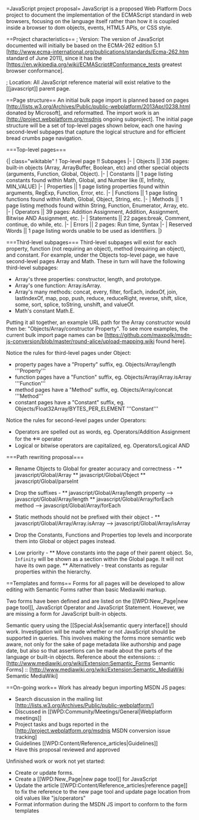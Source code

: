 =JavaScript project proposal=
JavaScript is a proposed Web Platform Docs project to document the implementation of the ECMAScript standard in web browsers, focusing on the language itself rather than how it is coupled inside a browser to dom objects, events, HTML5 APIs, or CSS style.

==Project characteristics==
; Version: The version of JavaScript documented will initially be based on the ECMA-262 edition 5.1 [http://www.ecma-international.org/publications/standards/Ecma-262.htm standard of June 2011], since it has the [https://en.wikipedia.org/wiki/ECMAScript#Conformance_tests greatest browser conformance].

; Location: All JavaScript reference material will exist relative to the [[javascript]] parent page.

==Page structure==
An initial bulk page import is planned based on pages [http://lists.w3.org/Archives/Public/public-webplatform/2013Apr/0238.html donated by Microsoft], and reformatted.  The import work is an [http://project.webplatform.org/msdnjs ongoing subproject].  The initial page structure will be a set of top-level pages shown below, each one having second-level subpages that capture the logical structure and for efficient bread crumbs page navigation.

===Top-level pages===

{| class="wikitable"
! Top-level page !! Subpages
|-
| Objects || 336 pages: built-in objects (Array, ArrayBuffer, Boolean, etc) and other special objects (arguments, Function, Global, Object).
|-
| Constants || 1 page listing constants found within Math, Global, and Number like (E, Infinity, MIN_VALUE)
|-
| Properties || 1 page listing properties found within arguments, RegExp, Function, Error, etc.
|-
| Functions || 1 page listing functions found within Math, Global, Object, String, etc.
|-
| Methods || 1 page listing methods found within String, Function, Enumerator, Array, etc.
|-
| Operators || 39 pages: Addition Assignment, Addition, Assignment, Bitwise AND Assignment, etc.
|-
| Statements || 22 pages:break, Comment, continue, do while, etc.
|-
| Errors || 2 pages: Run time, Syntax
|-
| Reserved Words || 1 page listing words unable to be used as identifiers.
|}

===Third-level subpages===
Third-level subpages will exist for each property, function (not requiring an object), method (requiring an object), and constant.  For example, under the Objects top-level page, we have second-level pages Array and Math.  These in turn will have the following third-level subpages:
* Array's three properties: constructor, length, and prototype.
* Array's one function: Array.isArray.
* Array's many methods: concat, every, filter, forEach, indexOf, join, lastIndexOf, map, pop, push, reduce, reduceRight, reverse, shift, slice, some, sort, splice, toString, unshift, and valueOf.
* Math's constant Math.E.

Putting it all together, an example URL path for the Array constructor would then be: "Objects/Array/constructor Property".  To see more examples, the current bulk import page names can be [https://github.com/maxpolk/msdn-js-conversion/blob/master/round-alice/upload-mapping.wiki found here].

Notice the rules for third-level pages under Object:
* property pages have a "Property" suffix, eg. Objects/Array/length '''Property'''
* function pages have a "Function" suffix, eg. Objects/Array/Array.isArray '''Function'''
* method pages have a "Method" suffix, eg. Objects/Array/concat '''Method'''
* constant pages have a "Constant" suffix, eg. Objects/Float32Array/BYTES_PER_ELEMENT '''Constant'''

Notice the rules for second-level pages under Operators:
* Operators are spelled out as words, eg. Operators/Addition Assignment for the <code style="font-size: larger;">+=</code> operator
* Logical or bitwise operators are capitalized, eg. Operators/Logical AND

===Path rewriting proposal===
* Rename Objects to Global for greater accuracy and correctness -
** javascript/Global/Array
** javascript/Global/Object
** javascript/Global/parseInt

* Drop the suffixes -
** javascript/Global/Array/length property --> javascript/Global/Array/length
** javascript/Global/Array/forEach method --> javascript/Global/Array/forEach

* Static methods should not be prefixed with their object -
** javascript/Global/Array/Array.isArray --> javascript/Global/Array/isArray

* Drop the Constants, Functions and Properties top levels and incorporate them into Global or object pages instead.

* Low priority -
** Move constants into the page of their parent object. So, <code>Infinity</code> will be shown as a section within the Global page. It will not have its own page.
** Alternatively - treat constants as regular properties within the hierarchy.


==Templates and forms==
Forms for all pages will be developed to allow editing with Semantic Forms rather than basic Mediawiki markup.

Two forms have been defined and are listed on the [[WPD:New_Page|new page tool]], JavaScript Operator and JavaScript Statement.  However, we are missing a form for JavaScript built-in objects.

Semantic query using the [[Special:Ask|semantic query interface]] should work.  Investigation will be made whether or not JavaScript should be supported in queries.  This involves making the forms more semantic web aware, not only for the sake of page metadata like authorship and page date, but also so that assertions can be made about the parts of the language or built-in objects.  Reference about the extensions:
:: [http://www.mediawiki.org/wiki/Extension:Semantic_Forms Semantic Forms]
:: [http://www.mediawiki.org/wiki/Extension:Semantic_MediaWiki Semantic MediaWiki]

==On-going work==
Work has already begun importing MSDN JS pages:
* Search discussion in the mailing list [http://lists.w3.org/Archives/Public/public-webplatform/]
* Discussed in [[WPD:Community/Meetings/General|Webplatform meetings]]
* Project tasks and bugs reported in the  [http://project.webplatform.org/msdnjs MSDN conversion issue tracking]
* Guidelines [[WPD:Content/Reference_articles|Guidelines]]
* Have this proposal reviewed and approved

Unfinished work or work not yet started:
* Create or update forms.
* Create a [[WPD:New_Page|new page tool]] for JavaScript
* Update the article [[WPD:Content/Reference_articles|reference page]] to fix the reference to the new page tool and update page location from old values like "js/operators"
* Format information during the MSDN JS import to conform to the form templates